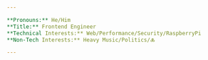 ```yaml
---

**Pronouns:** He/Him  
**Title:** Frontend Engineer  
**Technical Interests:** Web/Performance/Security/RaspberryPi   
**Non-Tech Interests:** Heavy Music/Politics/🜏

---
```

